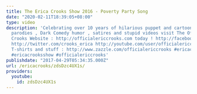 ```yaml
---
title: The Erica Crooks Show 2016 - Poverty Party Song
date: "2020-02-11T18:39:05+08:00"
type: video
description: 'Celebrating over 10 years of hilarious puppet and cartoon animation
  parodies , Dark Comedy humor , satires and stupid videos visit The Official Erica
  Crooks Website : http://officialericcrooks.com today ! http://facebook.com/officialericcrooks
  http://twitter.com/crooks_erica http://youtube.com/user/officialericcrooks http://Instagram.com/officialericcrooks/
  T-shirts and stuff : http://www.zazzle.com/officialericcrooks #ericacrooks #theericacrooksshow
  #ericacrooksshow #officialericcrooks'
publishdate: "2017-04-29T05:34:35.000Z"
url: /ericacrooks/zdsDzc4UX1s/
providers:
  youtube:
    id: zdsDzc4UX1s
---
```


